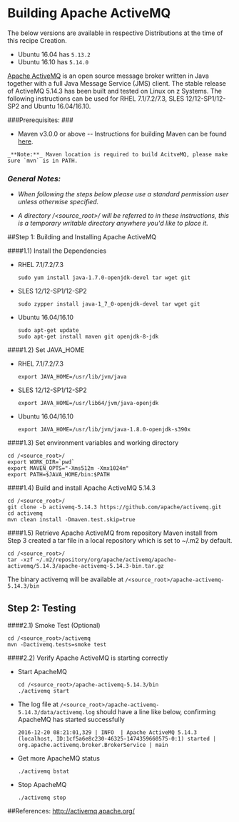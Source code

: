 <!---PACKAGE:Apache ActiveMQ--->
<!---DISTRO:SLES 12:5.14.3--->
<!---DISTRO:RHEL 7.1:5.14.3--->
<!---DISTRO:Ubuntu 16.x:Distro,5.14.3--->

# Building Apache ActiveMQ

The below versions are available in respective Distributions at the time of this recipe Creation. 

* Ubuntu 16.04 has `5.13.2`
* Ubuntu 16.10 has `5.14.0`

[Apache ActiveMQ](http://activemq.apache.org/) is an open source message broker written in Java together with a full Java Message Service (JMS) client. The stable release of ActiveMQ 5.14.3 has been built and tested on Linux on z Systems. The following instructions can be used for RHEL 7.1/7.2/7.3, SLES 12/12-SP1/12-SP2 and Ubuntu 16.04/16.10.

###Prerequisites: ###
*    Maven v3.0.0 or above -- Instructions for building Maven can be found [here](https://github.com/linux-on-ibm-z/docs/wiki/Building-Maven).

    _**Note:**_ Maven location is required to build AcitveMQ, please make sure `mvn` is in PATH.

### **_General Notes:_**

* _When following the steps below please use a standard permission user unless otherwise specified._

* _A directory /<source_root>/ will be referred to in these instructions, this is a temporary writable directory anywhere you'd like to place it._

##Step 1: Building and Installing Apache ActiveMQ

####1.1) Install the Dependencies

* RHEL 7.1/7.2/7.3

  ```
  sudo yum install java-1.7.0-openjdk-devel tar wget git 
  ```

* SLES 12/12-SP1/12-SP2

  ```
  sudo zypper install java-1_7_0-openjdk-devel tar wget git
  ```

* Ubuntu 16.04/16.10

  ```
  sudo apt-get update
  sudo apt-get install maven git openjdk-8-jdk
  ```

####1.2) Set JAVA_HOME

* RHEL 7.1/7.2/7.3

  ```
  export JAVA_HOME=/usr/lib/jvm/java
  ```
* SLES 12/12-SP1/12-SP2
  ```
  export JAVA_HOME=/usr/lib64/jvm/java-openjdk
  ```

* Ubuntu 16.04/16.10
  ```
  export JAVA_HOME=/usr/lib/jvm/java-1.8.0-openjdk-s390x
  ```
  
####1.3) Set environment variables and working directory
  ```
  cd /<source_root>/
  export WORK_DIR=`pwd`
  export MAVEN_OPTS="-Xms512m -Xmx1024m"
  export PATH=$JAVA_HOME/bin:$PATH
  ```
  
####1.4) Build and install Apache ActiveMQ 5.14.3

  ```
  cd /<source_root>/
  git clone -b activemq-5.14.3 https://github.com/apache/activemq.git
  cd activemq
  mvn clean install -Dmaven.test.skip=true
  ```

####1.5) Retrieve Apache ActiveMQ from repository
  Maven install from Step 3 created a tar file in a local repository which is set to ~/.m2 by default.
  ```
  cd /<source_root>/
  tar -xzf ~/.m2/repository/org/apache/activemq/apache-activemq/5.14.3/apache-activemq-5.14.3-bin.tar.gz
  ```
  The binary activemq will be available at `/<source_root>/apache-activemq-5.14.3/bin`
## Step 2: Testing

####2.1) Smoke Test (Optional)
```
cd /<source_root>/activemq
mvn -Dactivemq.tests=smoke test
```

####2.2) Verify Apache ActiveMQ is starting correctly
* Start ApacheMQ
    ```
    cd /<source_root>/apache-activemq-5.14.3/bin
    ./activemq start
    ```
  
* The log file at ` /<source_root>/apache-activemq-5.14.3/data/activemq.log ` should have a line like below, confirming ApacheMQ has started successfully

    ```
    2016-12-20 08:21:01,329 | INFO  | Apache ActiveMQ 5.14.3 (localhost, ID:1cf5a6e8c230-46325-1474359660575-0:1) started | org.apache.activemq.broker.BrokerService | main
    ```
   
* Get more ApacheMQ status

    ```
    ./activemq bstat
    ```
  
* Stop ApacheMQ

    ```
    ./activemq stop
    ```

##References:
http://activemq.apache.org/
